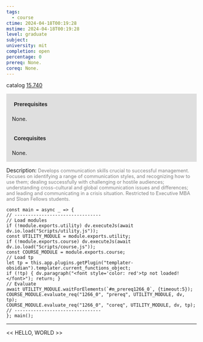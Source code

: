 ```yaml
---
tags:
  - course
ctime: 2024-04-18T00:19:28
mstime: 2024-04-18T00:19:28
level: graduate
subject: 
university: mit
completion: open
percentage: 0
prereq: None.
coreq: None.
---
```


catalog [15.740](http://student.mit.edu/catalog/m15c.html#15.740)

<span style="display: block; padding: 15px; background-color: rgb(100, 100, 100, 0.2);"><font id="m_prereq1266_0" style="display: block; font-family: Arial, sans-serif; font-weight: bold; padding: 5px">Prerequisites</font><br><span id="prereq1266_0">None.</span></span>
<span style="display: block; padding: 15px; background-color: rgb(100, 100, 100, 0.2);"><font id="m_coreq1266_0" style="display: block; font-family: Arial, sans-serif; font-weight: bold; padding: 5px">Corequisites</font><br><span id="coreq1266_0">None.</span></span>

<font style="">Description:</font>
<font style="color: grey; font-size: 0.8rem;">Develops communication skills crucial to successful management. Focuses on identifying a range of communication styles, and recognizing how to use them; dealing successfully with challenging or hostile audiences; understanding cross-cultural and global communication issues and differences; and leading and communicating in a crisis situation. Restricted to Executive MBA and Sloan Fellows students.</font>

```dataviewjs
const main = async _ => {
// --------------------------------
// Load modules
if (!module.exports.utility) dv.executeJs(await dv.io.load("Scripts/utility.js"));
const UTILITY_MODULE = module.exports.utility;
if (!module.exports.course) dv.executeJs(await dv.io.load("Scripts/course.js"));
const COURSE_MODULE = module.exports.course;
// Load tp
let tp = this.app.plugins.getPlugin("templater-obsidian").templater.current_functions_object;
if (!tp) { dv.paragraph("<font style='color: red'>tp not loaded!</font>"); return; }
// Evaluate
await UTILITY_MODULE.waitForElements(`#m_prereq1266_0`, {timeout:5});
COURSE_MODULE.evaluate_req("1266_0", "prereq", UTILITY_MODULE, dv, tp);
COURSE_MODULE.evaluate_req("1266_0", "coreq", UTILITY_MODULE, dv, tp);
// --------------------------------
}; main();
```

---

<< HELLO, WORLD >>
